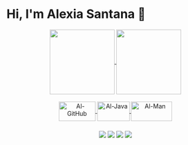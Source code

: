 # Hi, I'm Alexia Santana 👋

<div align="center">
  <a href="https://github.com/alexiasant">
  <img height="150em" align="center" src="https://github-readme-stats.vercel.app/api?username=alexiasant&show_icons=true&theme=midnight-purple&include_all_commits=true&count_private=true"/>
  <img height="150em" align="center" src="https://github-readme-stats.vercel.app/api/top-langs/?username=alexiasant&layout=compact&langs_count=7&theme=midnight-purple"/>
</div>
  <div  align="center">
    <div style="display: inline_block"><br>
  <img align="center" alt="Al-GitHub" height="45" width="85" src="https://img.shields.io/badge/github-%23121011.svg?style=for-the-badge&logo=github&logoColor=white">
 <img align="center" alt="Al-Java" height="45" width="75" src="https://img.shields.io/badge/Java-ED8B00?style=for-the-badge&logo=java&logoColor=white">
  <img align="center" alt="Al-Man" height="45" width="95" src="https://cdn.pixabay.com/photo/2021/10/11/13/12/website-6700615_960_720.png">
</div>
 
###
    
<div

<a href = "mailto:018lexisant@gmail.com"><img src="https://img.shields.io/badge/-Gmail-%23333?style=for-the-badge&logo=gmail&logoColor=white" target="_blank"></a>
<a href="https://www.linkedin.com/in/alexiasantanadequeiroz/" target="_blank"><img src="https://img.shields.io/badge/-LinkedIn-%230077B5?style=for-the-badge&logo=linkedin&logoColor=white" target="_blank"></a> 
<a href="https://api.whatsapp.com/send?phone=5591980383780" target="_blank"><img src="https://img.shields.io/badge/WhatsApp-25D366?style=for-the-badge&logo=whatsapp&logoColor=white" target="_blank"></a> 
<a href="https://instagram.com/lexi_santana_15/" target="_blank"><img src="https://img.shields.io/badge/-Instagram-%23E4405F?style=for-the-badge&logo=instagram&logoColor=white" target="_blank"></a>
    </div>

